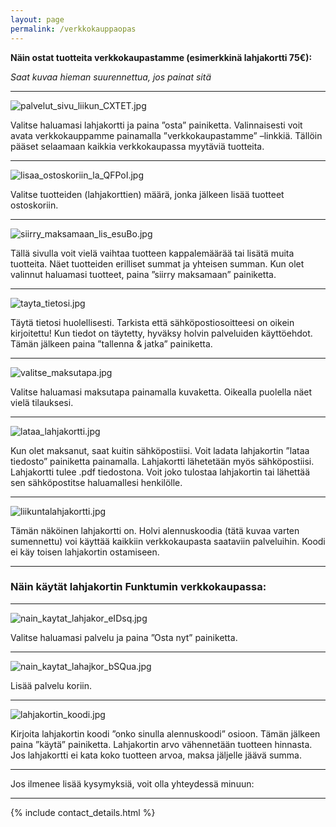 ```yaml
---
layout: page
permalink: /verkkokauppaopas
---
```


**Näin ostat tuotteita verkkokaupastamme (esimerkkinä lahjakortti 75€):**

_Saat kuvaa hieman suurennettua, jos painat sitä_


---

![palvelut_sivu_liikun_CXTET.jpg]({{site.baseurl}}/media/palvelut_sivu_liikun_CXTET.jpg)


Valitse haluamasi lahjakortti ja paina ”osta” painiketta. Valinnaisesti voit avata verkkokauppamme painamalla ”verkkokaupastamme” –linkkiä. Tällöin pääset selaamaan kaikkia verkkokaupassa myytäviä tuotteita. 



---



![lisaa_ostoskoriin_la_QFPoI.jpg]({{site.baseurl}}/media/lisaa_ostoskoriin_la_QFPoI.jpg)


Valitse tuotteiden (lahjakorttien) määrä, jonka jälkeen lisää tuotteet ostoskoriin. 


---



![siirry_maksamaan_lis_esuBo.jpg]({{site.baseurl}}/media/siirry_maksamaan_lis_esuBo.jpg)


Tällä sivulla voit vielä vaihtaa tuotteen kappalemäärää tai lisätä muita tuotteita. Näet tuotteiden erilliset summat ja yhteisen summan. Kun olet valinnut haluamasi tuotteet, paina ”siirry maksamaan” painiketta. 


---



![tayta_tietosi.jpg]({{site.baseurl}}/media/tayta_tietosi.jpg)


Täytä tietosi huolellisesti. Tarkista että sähköpostiosoitteesi on oikein kirjoitettu! Kun tiedot on täytetty, hyväksy holvin palveluiden käyttöehdot. Tämän jälkeen paina ”tallenna & jatka” 
painiketta. 


---



![valitse_maksutapa.jpg]({{site.baseurl}}/media/valitse_maksutapa.jpg)


Valitse haluamasi maksutapa painamalla kuvaketta. Oikealla puolella näet vielä tilauksesi. 


---



![lataa_lahjakortti.jpg]({{site.baseurl}}/media/lataa_lahjakortti.jpg)



Kun olet maksanut, saat kuitin sähköpostiisi. Voit ladata lahjakortin ”lataa tiedosto” painiketta painamalla. Lahjakortti lähetetään myös sähköpostiisi. Lahjakortti tulee .pdf tiedostona. Voit joko tulostaa lahjakortin tai lähettää sen sähköpostitse haluamallesi henkilölle. 


---



![liikuntalahjakortti.jpg]({{site.baseurl}}/media/liikuntalahjakortti.jpg)


Tämän näköinen lahjakortti on. Holvi alennuskoodia (tätä kuvaa varten sumennettu) voi käyttää kaikkiin verkkokaupasta saataviin palveluihin. Koodi ei käy toisen lahjakortin ostamiseen. 


---

### Näin käytät lahjakortin Funktumin verkkokaupassa:


---

![nain_kaytat_lahjakor_eIDsq.jpg]({{site.baseurl}}/media/nain_kaytat_lahjakor_eIDsq.jpg)


Valitse haluamasi palvelu ja paina ”Osta nyt” painiketta. 


---



![nain_kaytat_lahajkor_bSQua.jpg]({{site.baseurl}}/media/nain_kaytat_lahajkor_bSQua.jpg)


Lisää palvelu koriin.


---



![lahjakortin_koodi.jpg]({{site.baseurl}}/media/lahjakortin_koodi.jpg)



Kirjoita lahjakortin koodi ”onko sinulla alennuskoodi” osioon. Tämän jälkeen paina ”käytä” painiketta. Lahjakortin arvo vähennetään tuotteen hinnasta. Jos lahjakortti ei kata koko tuotteen arvoa, maksa jäljelle jäävä summa. 


---

Jos ilmenee lisää kysymyksiä, voit olla yhteydessä minuun:

---

{% include contact_details.html %}

